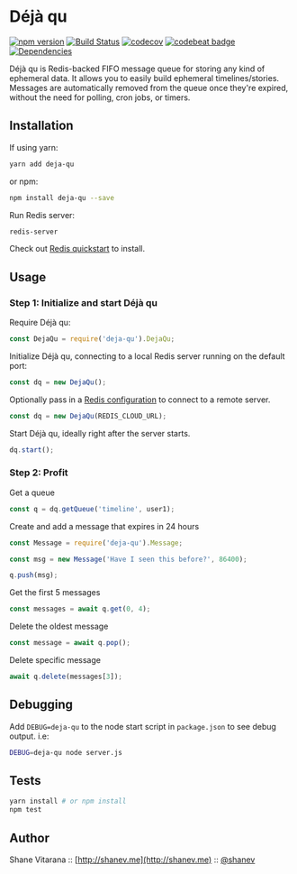 # Déjà qu

[![npm version](https://badge.fury.io/js/deja-qu.svg)](https://badge.fury.io/js/deja-qu)
[![Build Status](https://travis-ci.org/shanev/deja-qu.svg?branch=master)](https://travis-ci.org/shanev/deja-qu)
[![codecov](https://codecov.io/gh/shanev/deja-qu/branch/master/graph/badge.svg)](https://codecov.io/gh/shanev/deja-qu)
[![codebeat badge](https://codebeat.co/badges/12303061-af38-468a-a118-c6663732ad90)](https://codebeat.co/projects/github-com-shanev-deja-qu-master)
[![Dependencies](https://david-dm.org/shanev/deja-qu.svg)](https://david-dm.org/shanev/deja-qu)

Déjà qu is Redis-backed FIFO message queue for storing any kind of ephemeral data. It allows you to easily build ephemeral timelines/stories. Messages are automatically removed from the queue once they're expired, without the need for polling, cron jobs, or timers.

## Installation

If using yarn:

```sh
yarn add deja-qu
```

or npm:

```sh
npm install deja-qu --save
```

Run Redis server:
```sh
redis-server
```
Check out [Redis quickstart](https://redis.io/topics/quickstart) to install.

## Usage

### Step 1: Initialize and start Déjà qu

Require Déjà qu:
```js
const DejaQu = require('deja-qu').DejaQu;
```

Initialize Déjà qu, connecting to a local Redis server running on the default port:
```js
const dq = new DejaQu();
```

Optionally pass in a [Redis configuration](https://github.com/NodeRedis/node_redis#rediscreateclient) to connect to a remote server.
```js
const dq = new DejaQu(REDIS_CLOUD_URL);
```

Start Déjà qu, ideally right after the server starts.
```js
dq.start();
```

### Step 2: Profit

Get a queue
```js
const q = dq.getQueue('timeline', user1);
```

Create and add a message that expires in 24 hours
```js
const Message = require('deja-qu').Message;

const msg = new Message('Have I seen this before?', 86400);

q.push(msg);
```

Get the first 5 messages
```js
const messages = await q.get(0, 4);
```

Delete the oldest message
```js
const message = await q.pop();
```

Delete specific message
```js
await q.delete(messages[3]);
```

## Debugging

Add `DEBUG=deja-qu` to the node start script in `package.json` to see debug output. i.e:

```sh
DEBUG=deja-qu node server.js
```

## Tests

```sh
yarn install # or npm install
npm test
```

## Author

Shane Vitarana :: [http://shanev.me](http://shanev.me) :: [@shanev](https://twitter.com/shanev)
